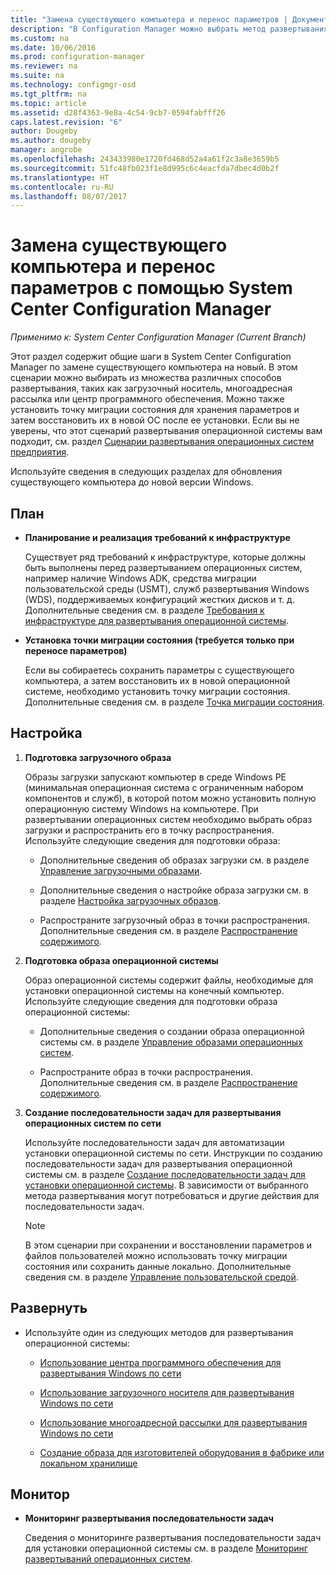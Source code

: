 ```yaml
---
title: "Замена существующего компьютера и перенос параметров | Документы Майкрософт"
description: "В Configuration Manager можно выбрать метод развертывания, например загрузочный носитель, многоадресную рассылку или центр программного обеспечения, для замены существующего компьютера новым."
ms.custom: na
ms.date: 10/06/2016
ms.prod: configuration-manager
ms.reviewer: na
ms.suite: na
ms.technology: configmgr-osd
ms.tgt_pltfrm: na
ms.topic: article
ms.assetid: d28f4363-9e8a-4c54-9cb7-0594fabfff26
caps.latest.revision: "6"
author: Dougeby
ms.author: dougeby
manager: angrobe
ms.openlocfilehash: 243433980e1720fd468d52a4a61f2c3a8e3659b5
ms.sourcegitcommit: 51fc48fb023f1e8d995c6c4eacfda7dbec4d0b2f
ms.translationtype: HT
ms.contentlocale: ru-RU
ms.lasthandoff: 08/07/2017
---
```

# <a name="replace-an-existing-computer-and-transfer-settings-with-system-center-configuration-manager"></a>Замена существующего компьютера и перенос параметров с помощью System Center Configuration Manager

*Применимо к: System Center Configuration Manager (Current Branch)*

Этот раздел содержит общие шаги в System Center Configuration Manager по замене существующего компьютера на новый. В этом сценарии можно выбирать из множества различных способов развертывания, таких как загрузочный носитель, многоадресная рассылка или центр программного обеспечения. Можно также установить точку миграции состояния для хранения параметров и затем восстановить их в новой ОС после ее установки. Если вы не уверены, что этот сценарий развертывания операционной системы вам подходит, см. раздел [Сценарии развертывания операционных систем предприятия](scenarios-to-deploy-enterprise-operating-systems.md).  

 Используйте сведения в следующих разделах для обновления существующего компьютера до новой версии Windows.  

##  <a name="BKMK_Plan"></a> План  

-   **Планирование и реализация требований к инфраструктуре**  

     Существует ряд требований к инфраструктуре, которые должны быть выполнены перед развертыванием операционных систем, например наличие Windows ADK, средства миграции пользовательской среды (USMT), служб развертывания Windows (WDS), поддерживаемых конфигураций жестких дисков и т. д. Дополнительные сведения см. в разделе [Требования к инфраструктуре для развертывания операционной системы](../plan-design/infrastructure-requirements-for-operating-system-deployment.md).  

-   **Установка точки миграции состояния (требуется только при переносе параметров)**  

     Если вы собираетесь сохранить параметры с существующего компьютера, а затем восстановить их в новой операционной системе, необходимо установить точку миграции состояния. Дополнительные сведения см. в разделе [Точка миграции состояния](../get-started/prepare-site-system-roles-for-operating-system-deployments.md#BKMK_StateMigrationPoints).  

##  <a name="BKMK_Configure"></a> Настройка  

1.  **Подготовка загрузочного образа**  

     Образы загрузки запускают компьютер в среде Windows PE (минимальная операционная система с ограниченным набором компонентов и служб), в которой потом можно установить полную операционную систему Windows на компьютере. При развертывании операционных систем необходимо выбрать образ загрузки и распространить его в точку распространения. Используйте следующие сведения для подготовки образа:  

    -   Дополнительные сведения об образах загрузки см. в разделе [Управление загрузочными образами](../get-started/manage-boot-images.md).  

    -   Дополнительные сведения о настройке образа загрузки см. в разделе [Настройка загрузочных образов](../get-started/customize-boot-images.md).  

    -   Распространите загрузочный образ в точки распространения. Дополнительные сведения см. в разделе [Распространение содержимого](../../core/servers/deploy/configure/deploy-and-manage-content.md#a-namebkmkdistributea-distribute-content).  

2.  **Подготовка образа операционной системы**  

     Образ операционной системы содержит файлы, необходимые для установки операционной системы на конечный компьютер. Используйте следующие сведения для подготовки образа операционной системы:  

    -   Дополнительные сведения о создании образа операционной системы см. в разделе [Управление образами операционных систем](../get-started/manage-operating-system-images.md).  

    -   Распространите образ в точки распространения. Дополнительные сведения см. в разделе [Распространение содержимого](../../core/servers/deploy/configure/deploy-and-manage-content.md#a-namebkmkdistributea-distribute-content).  

3.  **Создание последовательности задач для развертывания операционных систем по сети**  

     Используйте последовательности задач для автоматизации установки операционной системы по сети. Инструкции по созданию последовательности задач для развертывания операционной системы см. в разделе [Создание последовательности задач для установки операционной системы](create-a-task-sequence-to-install-an-operating-system.md). В зависимости от выбранного метода развертывания могут потребоваться и другие действия для последовательности задач.  

    > [!NOTE]  
    >  В этом сценарии при сохранении и восстановлении параметров и файлов пользователей можно использовать точку миграции состояния или сохранить данные локально. Дополнительные сведения см. в разделе [Управление пользовательской средой](../get-started/manage-user-state.md).  

##  <a name="BKMK_Deploy"></a> Развернуть  

-   Используйте один из следующих методов для развертывания операционной системы:  

    -   [Использование центра программного обеспечения для развертывания Windows по сети](use-software-center-to-deploy-windows-over-the-network.md)  

    -   [Использование загрузочного носителя для развертывания Windows по сети](use-bootable-media-to-deploy-windows-over-the-network.md)  

    -   [Использование многоадресной рассылки для развертывания Windows по сети](use-multicast-to-deploy-windows-over-the-network.md)  

    -   [Создание образа для изготовителей оборудования в фабрике или локальном хранилище](create-an-image-for-an-oem-in-factory-or-a-local-depot.md)  

## <a name="monitor"></a>Монитор  

-   **Мониторинг развертывания последовательности задач**  

     Сведения о мониторинге развертывания последовательности задач для установки операционной системы см. в разделе [Мониторинг развертываний операционных систем](monitor-operating-system-deployments.md).  

